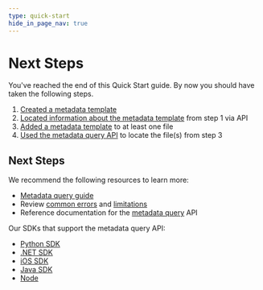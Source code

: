 ```yaml
---
type: quick-start
hide_in_page_nav: true
---
```


# Next Steps

You've reached the end of this Quick Start guide. By now you should have taken
the following steps.

1. [Created a metadata template][stepone]
2. [Located information about the metadata template][stepthree] from step 1 via API
3. [Added a metadata template][steptwo] to at least one file
4. [Used the metadata query API][stepfour] to locate the file(s) from step 3

## Next Steps

We recommend the following resources to learn more:

* [Metadata query guide][mqg]
* Review [common errors][ce] and [limitations][lims]
* Reference documentation for the [metadata query][mq] API

Our SDKs that support the metadata query API:

* [Python SDK][python]
* [.NET SDK][node]
* [iOS SDK][ios]
* [Java SDK][java]
* [Node][node]

[stepone]: g://search/quick-start/create-metadata-template
[steptwo]: g://search/quick-start/apply-template-to-file
[stepthree]: g://search/quick-start/locate-template-info
[stepfour]: g://search/quick-start/metadata-query-api
[mq]: e://post-metadata-queries-execute-read
[mqg]: g://metadata/queries
[ce]: g://metadata/queries/errors
[lims]: g://metadata/queries/limitations
[node]: https://github.com/box/box-node-sdk/blob/3fcc0d8bbd1ca11f1a3a78d741e4572718af53f0/docs/metadata.md#query
[python]: https://github.com/box/box-python-sdk/blob/main/docs/usage/search.md#metadata-query
[ios]: https://github.com/box/box-ios-sdk/blob/c5ff8396e28c31fcf3c433f1b9e8f2f0d7a0e0db/docs/usage/search.md#metadata-search
[java]: https://github.com/box/box-java-sdk/blob/5e3a96c903fffa198c97e981ce75765a69bd6cb6/doc/metadata_template.md#execute-metadata-query
[node]: https://github.com/box/box-node-sdk/blob/3fcc0d8bbd1ca11f1a3a78d741e4572718af53f0/docs/metadata.md
